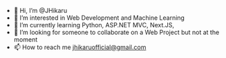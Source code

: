 - 👋 Hi, I’m @JHikaru
- 👀 I’m interested in Web Development and Machine Learning
- 🌱 I’m currently learning Python, ASP.NET MVC, Next.JS, 
- 💞️ I’m looking for someone to collaborate on a Web Project but not at the moment
- 📫 How to reach me jhikaruofficial@gmail.com

<!---
Hikaru2021/Hikaru2021 is a ✨ special ✨ repository because its `README.md` (this file) appears on your GitHub profile.
You can click the Preview link to take a look at your changes.
--->
